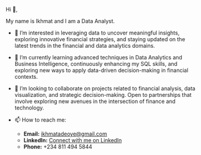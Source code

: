 Hi 👋,

My name is Ikhmat and I am a Data Analyst.

- 👀 I’m interested in leveraging data to uncover meaningful insights, exploring innovative financial strategies, and staying updated on the latest trends in the financial and data analytics domains.

- 🌱 I’m currently learning advanced techniques in Data Analytics and Business Intelligence, continuously enhancing my SQL skills, and exploring new ways to apply data-driven decision-making in financial contexts.

- 💞️ I’m looking to collaborate on projects related to financial analysis, data visualization, and strategic decision-making. Open to partnerships that involve exploring new avenues in the intersection of finance and technology.

- 📫 How to reach me:
  - **Email:** [ikhmatadeoye@gmail.com](mailto:ikhmatadeoye@gmail.com)
  - **LinkedIn:** [Connect with me on LinkedIn](https://www.linkedin.com/in/adeoye-aderinsola/)
  - **Phone:** +234 811 494 5844


<!---
AdeIkhmat/AdeIkhmat is a ✨ special ✨ repository because its `README.md` (this file) appears on your GitHub profile.
You can click the Preview link to take a look at your changes.
--->

